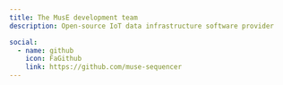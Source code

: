 ```yaml
---
title: The MusE development team
description: Open-source IoT data infrastructure software provider

social:
  - name: github
    icon: FaGithub
    link: https://github.com/muse-sequencer
---
```

